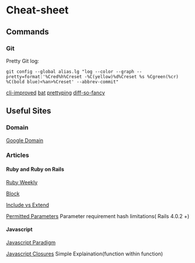 # Cheat-sheet

## Commands
### Git

Pretty Git log:
```
git config --global alias.lg "log --color --graph --pretty=format:'%Cred%h%Creset -%C(yellow)%d%Creset %s %Cgreen(%cr) %C(bold blue)<%an>%Creset' --abbrev-commit"
```
[cli-improved](https://remysharp.com/2018/08/23/cli-improved)
[bat](https://github.com/sharkdp/bat)
[prettyping](http://denilson.sa.nom.br/prettyping/)
[diff-so-fancy](https://github.com/so-fancy/diff-so-fancy)

## Useful Sites
### Domain

[Google Domain](https://domains.google.com/about/)

### Articles

#### Ruby and Ruby on Rails

[Ruby Weekly](http://rubyweekly.com/)

[Block](http://www.sitepoint.com/closures-ruby/)

[Include vs Extend](http://www.railstips.org/blog/archives/2009/05/15/include-vs-extend-in-ruby/)

[Permitted Parameters](http://apidock.com/rails/ActionController/Parameters/permit) Parameter requirement hash limitations( Rails 4.0.2 +)

#### Javascript

[Javascript Paradigm](https://www.quora.com/JavaScript-follows-which-Programming-Paradigm)

[Javascript Closures](http://stackoverflow.com/questions/111102/how-do-javascript-closures-work)
  Simple Explaination(function within function)

